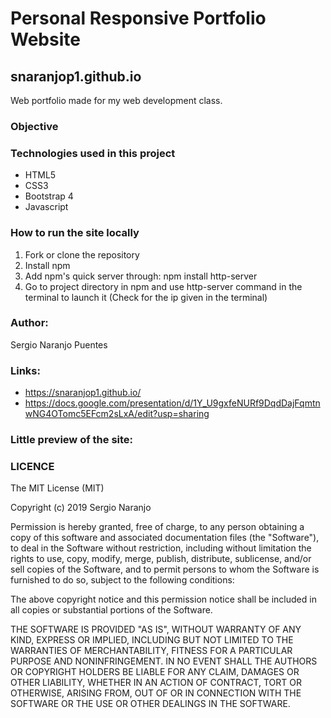 # Personal Responsive Portfolio Website
## snaranjop1.github.io
Web portfolio made for my web development class.

### Objective

### Technologies used in this project

- HTML5
- CSS3
- Bootstrap 4
- Javascript

### How to run the site locally 

1. Fork or clone the repository
2. Install npm 
3. Add npm's quick server through: npm install http-server
4. Go to project directory in npm and use http-server command in the terminal to launch it (Check for the ip given in the terminal)

### Author: 
Sergio Naranjo Puentes

### Links:
- https://snaranjop1.github.io/
- https://docs.google.com/presentation/d/1Y_U9gxfeNURf9DqdDajFqmtnwNG4OTomc5EFcm2sLxA/edit?usp=sharing

### Little preview of the site:

### LICENCE

The MIT License (MIT)

Copyright (c) 2019 Sergio Naranjo

Permission is hereby granted, free of charge, to any person obtaining a copy
of this software and associated documentation files (the "Software"), to deal
in the Software without restriction, including without limitation the rights
to use, copy, modify, merge, publish, distribute, sublicense, and/or sell
copies of the Software, and to permit persons to whom the Software is
furnished to do so, subject to the following conditions:

The above copyright notice and this permission notice shall be included in all
copies or substantial portions of the Software.

THE SOFTWARE IS PROVIDED "AS IS", WITHOUT WARRANTY OF ANY KIND, EXPRESS OR
IMPLIED, INCLUDING BUT NOT LIMITED TO THE WARRANTIES OF MERCHANTABILITY,
FITNESS FOR A PARTICULAR PURPOSE AND NONINFRINGEMENT. IN NO EVENT SHALL THE
AUTHORS OR COPYRIGHT HOLDERS BE LIABLE FOR ANY CLAIM, DAMAGES OR OTHER
LIABILITY, WHETHER IN AN ACTION OF CONTRACT, TORT OR OTHERWISE, ARISING FROM,
OUT OF OR IN CONNECTION WITH THE SOFTWARE OR THE USE OR OTHER DEALINGS IN THE
SOFTWARE.
